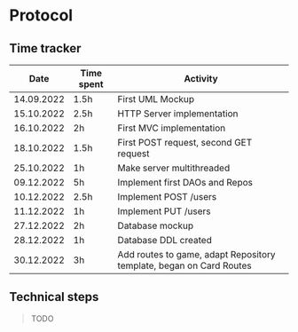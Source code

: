 # Protocol

## Time tracker
| Date       | Time spent | Activity                                                            |
|------------|------------|---------------------------------------------------------------------|
| 14.09.2022 | 1.5h       | First UML Mockup                                                    |
| 15.10.2022 | 2.5h       | HTTP Server implementation                                          |
| 16.10.2022 | 2h         | First MVC implementation                                            |
 | 18.10.2022 | 1.5h       | First POST request, second GET request                              |
| 25.10.2022 | 1h         | Make server multithreaded                                           |
| 09.12.2022 | 5h         | Implement first DAOs and Repos                                      |
| 10.12.2022 | 2.5h       | Implement POST /users                                               |
| 11.12.2022 | 1h         | Implement PUT /users                                                |
| 27.12.2022 | 2h         | Database mockup                                                     |
| 28.12.2022 | 1h         | Database DDL created                                                |
| 30.12.2022 | 3h         | Add routes to game, adapt Repository template, began on Card Routes |

## Technical steps

> TODO